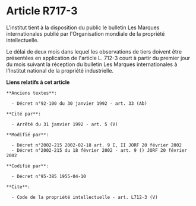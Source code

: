 # Article R717-3

L'institut tient à la disposition du public le bulletin Les Marques internationales publié par l'Organisation mondiale de la
propriété intellectuelle.

Le délai de deux mois dans lequel les observations de tiers doivent être présentées en application de l'article L. 712-3
court à partir du premier jour du mois suivant la réception du bulletin Les Marques internationales à l'Institut national de
la propriété industrielle.

**Liens relatifs à cet article**

	**Anciens textes**:

	  - Décret n°92-100 du 30 janvier 1992 - art. 33 (Ab)

	**Cité par**:

	  - Arrêté du 31 janvier 1992 - art. 5 (V)

	**Modifié par**:

	  - Décret n°2002-215 2002-02-18 art. 9 I, II JORF 20 février 2002
	  - Décret n°2002-215 du 18 février 2002 - art. 9 () JORF 20 février 2002

	**Codifié par**:

	  - Décret n°95-385 1955-04-10

	**Cite**:

	  - Code de la propriété intellectuelle - art. L712-3 (V)
